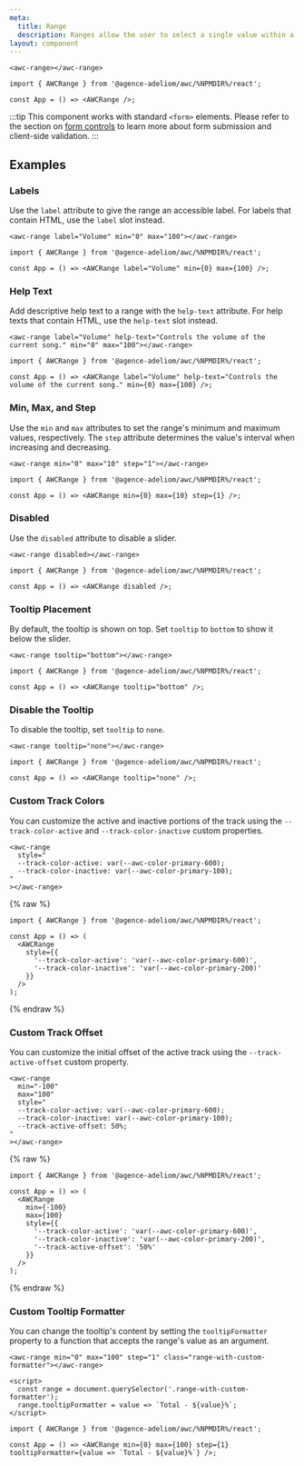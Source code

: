 ```yaml
---
meta:
  title: Range
  description: Ranges allow the user to select a single value within a given range using a slider.
layout: component
---
```


```html:preview
<awc-range></awc-range>
```

```jsx:react
import { AWCRange } from '@agence-adeliom/awc/%NPMDIR%/react';

const App = () => <AWCRange />;
```

:::tip
This component works with standard `<form>` elements. Please refer to the section on [form controls](/getting-started/form-controls) to learn more about form submission and client-side validation.
:::

## Examples

### Labels

Use the `label` attribute to give the range an accessible label. For labels that contain HTML, use the `label` slot instead.

```html:preview
<awc-range label="Volume" min="0" max="100"></awc-range>
```

```jsx:react
import { AWCRange } from '@agence-adeliom/awc/%NPMDIR%/react';

const App = () => <AWCRange label="Volume" min={0} max={100} />;
```

### Help Text

Add descriptive help text to a range with the `help-text` attribute. For help texts that contain HTML, use the `help-text` slot instead.

```html:preview
<awc-range label="Volume" help-text="Controls the volume of the current song." min="0" max="100"></awc-range>
```

```jsx:react
import { AWCRange } from '@agence-adeliom/awc/%NPMDIR%/react';

const App = () => <AWCRange label="Volume" help-text="Controls the volume of the current song." min={0} max={100} />;
```

### Min, Max, and Step

Use the `min` and `max` attributes to set the range's minimum and maximum values, respectively. The `step` attribute determines the value's interval when increasing and decreasing.

```html:preview
<awc-range min="0" max="10" step="1"></awc-range>
```

```jsx:react
import { AWCRange } from '@agence-adeliom/awc/%NPMDIR%/react';

const App = () => <AWCRange min={0} max={10} step={1} />;
```

### Disabled

Use the `disabled` attribute to disable a slider.

```html:preview
<awc-range disabled></awc-range>
```

```jsx:react
import { AWCRange } from '@agence-adeliom/awc/%NPMDIR%/react';

const App = () => <AWCRange disabled />;
```

### Tooltip Placement

By default, the tooltip is shown on top. Set `tooltip` to `bottom` to show it below the slider.

```html:preview
<awc-range tooltip="bottom"></awc-range>
```

```jsx:react
import { AWCRange } from '@agence-adeliom/awc/%NPMDIR%/react';

const App = () => <AWCRange tooltip="bottom" />;
```

### Disable the Tooltip

To disable the tooltip, set `tooltip` to `none`.

```html:preview
<awc-range tooltip="none"></awc-range>
```

```jsx:react
import { AWCRange } from '@agence-adeliom/awc/%NPMDIR%/react';

const App = () => <AWCRange tooltip="none" />;
```

### Custom Track Colors

You can customize the active and inactive portions of the track using the `--track-color-active` and `--track-color-inactive` custom properties.

```html:preview
<awc-range
  style="
  --track-color-active: var(--awc-color-primary-600);
  --track-color-inactive: var(--awc-color-primary-100);
"
></awc-range>
```

{% raw %}

```jsx:react
import { AWCRange } from '@agence-adeliom/awc/%NPMDIR%/react';

const App = () => (
  <AWCRange
    style={{
      '--track-color-active': 'var(--awc-color-primary-600)',
      '--track-color-inactive': 'var(--awc-color-primary-200)'
    }}
  />
);
```

{% endraw %}

### Custom Track Offset

You can customize the initial offset of the active track using the `--track-active-offset` custom property.

```html:preview
<awc-range
  min="-100"
  max="100"
  style="
  --track-color-active: var(--awc-color-primary-600);
  --track-color-inactive: var(--awc-color-primary-100);
  --track-active-offset: 50%;
"
></awc-range>
```

{% raw %}

```jsx:react
import { AWCRange } from '@agence-adeliom/awc/%NPMDIR%/react';

const App = () => (
  <AWCRange
    min={-100}
    max={100}
    style={{
      '--track-color-active': 'var(--awc-color-primary-600)',
      '--track-color-inactive': 'var(--awc-color-primary-200)',
      '--track-active-offset': '50%'
    }}
  />
);
```

{% endraw %}

### Custom Tooltip Formatter

You can change the tooltip's content by setting the `tooltipFormatter` property to a function that accepts the range's value as an argument.

```html:preview
<awc-range min="0" max="100" step="1" class="range-with-custom-formatter"></awc-range>

<script>
  const range = document.querySelector('.range-with-custom-formatter');
  range.tooltipFormatter = value => `Total - ${value}%`;
</script>
```

```jsx:react
import { AWCRange } from '@agence-adeliom/awc/%NPMDIR%/react';

const App = () => <AWCRange min={0} max={100} step={1} tooltipFormatter={value => `Total - ${value}%`} />;
```

